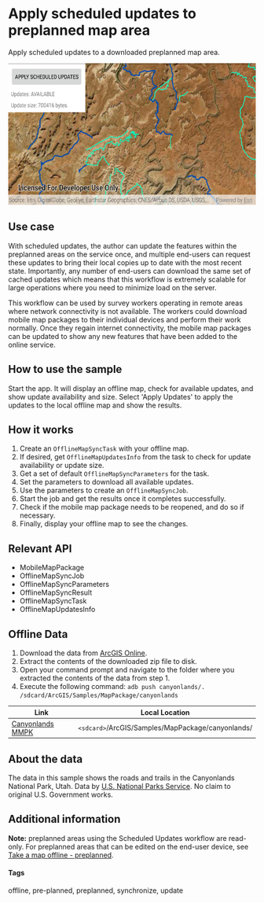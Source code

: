 # Apply scheduled updates to preplanned map area

Apply scheduled updates to a downloaded preplanned map area.

![Image of apply scheduled updates to preplanned map area](apply-scheduled-updates-to-preplanned-map-area.png)

## Use case

With scheduled updates, the author can update the features within the preplanned areas on the service once, and multiple end-users can request these updates to bring their local copies up to date with the most recent state. Importantly, any number of end-users can download the same set of cached updates which means that this workflow is extremely scalable for large operations where you need to minimize load on the server.

This workflow can be used by survey workers operating in remote areas where network connectivity is not available. The workers could download mobile map packages to their individual devices and perform their work normally. Once they regain internet connectivity, the mobile map packages can be updated to show any new features that have been added to the online service.

## How to use the sample

Start the app. It will display an offline map, check for available updates, and show update availability and size. Select 'Apply Updates' to apply the updates to the local offline map and show the results.

## How it works

1. Create an `OfflineMapSyncTask` with your offline map.
2. If desired, get `OfflineMapUpdatesInfo` from the task to check for update availability or update size.
3. Get a set of default `OfflineMapSyncParameters` for the task.
4. Set the parameters to download all available updates.
5. Use the parameters to create an `OfflineMapSyncJob`.
6. Start the job and get the results once it completes successfully.
7. Check if the mobile map package needs to be reopened, and do so if necessary.
8. Finally, display your offline map to see the changes.

## Relevant API

* MobileMapPackage
* OfflineMapSyncJob
* OfflineMapSyncParameters
* OfflineMapSyncResult
* OfflineMapSyncTask
* OfflineMapUpdatesInfo

## Offline Data
1. Download the data from [ArcGIS Online](https://arcgisruntime.maps.arcgis.com/home/item.html?id=740b663bff5e4198b9b6674af93f638a).
2. Extract the contents of the downloaded zip file to disk.
2. Open your command prompt and navigate to the folder where you extracted the contents of the data from step 1.
3. Execute the following command:
`adb push canyonlands/. /sdcard/ArcGIS/Samples/MapPackage/canyonlands`

Link | Local Location
---------|-------|
|[Canyonlands MMPK](https://arcgisruntime.maps.arcgis.com/home/item.html?id=740b663bff5e4198b9b6674af93f638a)| `<sdcard>`/ArcGIS/Samples/MapPackage/canyonlands/|

## About the data

The data in this sample shows the roads and trails in the Canyonlands National Park, Utah. Data by [U.S. National Parks Service](https://public-nps.opendata.arcgis.com/). No claim to original U.S. Government works.

## Additional information

**Note:** preplanned areas using the Scheduled Updates workflow are read-only. For preplanned areas that can be edited on the end-user device, see [Take a map offline - preplanned](https://developers.arcgis.com/java/latest/guide/take-map-offline-preplanned.htm).

#### Tags

offline, pre-planned, preplanned, synchronize, update
